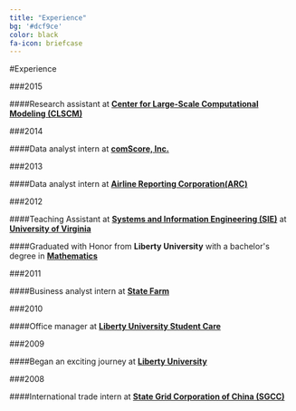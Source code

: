 ```yaml
---
title: "Experience"
bg: '#dcf9ce'
color: black
fa-icon: briefcase
---
```


#Experience


###2015

####Research assistant at [**Center for Large-Scale Computational Modeling (CLSCM)**](http://www.virginia.edu/CLSCM/)

###2014

####Data analyst intern at [**comScore, Inc.**](http://www.comscore.com/)

###2013

####Data analyst intern at [**Airline Reporting Corporation(ARC)**](https://www.arccorp.com/index.jsp)

###2012

####Teaching Assistant at [**Systems and Information Engineering (SIE)**](http://www.sys.virginia.edu/) at [**University of Virginia**](http://www.virginia.edu/)

####Graduated with Honor from **Liberty University** with a bachelor's degree in [**Mathematics**](http://www.liberty.edu/academics/arts-sciences/math/)

###2011

####Business analyst intern at [**State Farm**](https://www.statefarm.com/)

###2010

####Office manager at [**Liberty University Student Care**](http://www.liberty.edu/studentaffairs/studentcare/)

###2009

####Began an exciting journey at [**Liberty University**](http://www.liberty.edu/)

###2008

####International trade intern at [**State Grid Corporation of China (SGCC)**](http://www.sgcc.com.cn/ywlm/default.shtml)
